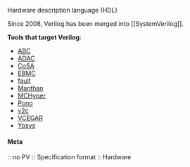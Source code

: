 Hardware description language (HDL)

Since 2008, Verilog has been merged into [[SystemVerilog]].

**Tools that target Verilog**:
- [ABC](../Tools/Frameworks/ABC.md)
- [ADAC](../Tools/ADAC.md)
- [CoSA](../Tools/CoSA.md)
- [EBMC](../Tools/Checkers/EBMC.md)
- [fault](../Tools/fault.md)
- [Manthan](../Tools/Synthesiser/Manthan.md)
- [MCHyper](../Tools/Checkers/MCHyper.md)
- [Pono](../Tools/Checkers/Pono.md)
- [v2c](../Tools/v2c.md)
- [VCEGAR](../Tools/VCEGAR.md)
- [Yosys](../Tools/Yosys.md)

#### Meta
:: no PV
:: Specification format
:: Hardware